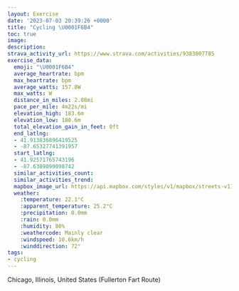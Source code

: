 ```yaml
---
layout: Exercise
date: '2023-07-03 20:39:26 +0000'
title: "Cycling \U0001F6B4"
toc: true
image:
description:
strava_activity_url: https://www.strava.com/activities/9383007785
exercise_data:
  emoji: "\U0001F6B4"
  average_heartrate: bpm
  max_heartrate: bpm
  average_watts: 157.8W
  max_watts: W
  distance_in_miles: 2.08mi
  pace_per_mile: 4m22s/mi
  elevation_high: 183.6m
  elevation_low: 180.6m
  total_elevation_gain_in_feet: 0ft
  end_latlng:
  - 41.913836896419525
  - -87.65327741391957
  start_latlng:
  - 41.92571765743196
  - -87.6389099098742
  similar_activities_count:
  similar_activities_trend:
  mapbox_image_url: https://api.mapbox.com/styles/v1/mapbox/streets-v11/static/path-5+787af2-1.0(er%7B~Ffi%7CuOBdADvLD%7CBB%60%5EHdGJxSb%40d%40JFP%40bDKrLShA%40d%40CfFIjBAlCGhGE%7CHM),pin-s-s+e5b22e(-87.64068,41.92563),pin-s-f+89ae00(-87.65334000000001,41.916199999999996)/auto/800x800?access_token=pk.eyJ1Ijoiam9zaGJlY2ttYW4iLCJhIjoiY205eWR2aDd1MWZ6djJrbXc4a3M0bWZleiJ9.XiG9OWkNcZk2QzjJbxLB4A
  weather:
    :temperature: 22.1°C
    :apparent_temperature: 25.2°C
    :precipitation: 0.0mm
    :rain: 0.0mm
    :humidity: 80%
    :weathercode: Mainly clear
    :windspeed: 10.6km/h
    :winddirection: 72°
tags:
- cycling
---
```

Chicago, Illinois, United States (Fullerton Fart Route)
